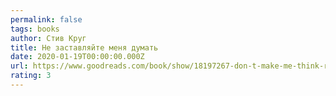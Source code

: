 ```yaml
---
permalink: false
tags: books
author: Стив Круг
title: Не заставляйте меня думать
date: 2020-01-19T00:00:00.000Z
url: https://www.goodreads.com/book/show/18197267-don-t-make-me-think-revisited
rating: 3
---
```

